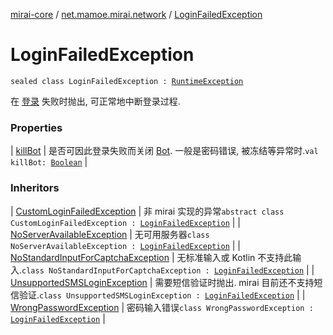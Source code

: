 [mirai-core](../../index.md) / [net.mamoe.mirai.network](../index.md) / [LoginFailedException](./index.md)

# LoginFailedException

`sealed class LoginFailedException : `[`RuntimeException`](https://kotlinlang.org/api/latest/jvm/stdlib/kotlin/-runtime-exception/index.html)

在 [登录](../../net.mamoe.mirai/-bot/login.md) 失败时抛出, 可正常地中断登录过程.

### Properties

| [killBot](kill-bot.md) | 是否可因此登录失败而关闭 [Bot](../../net.mamoe.mirai/-bot/index.md). 一般是密码错误, 被冻结等异常时.`val killBot: `[`Boolean`](https://kotlinlang.org/api/latest/jvm/stdlib/kotlin/-boolean/index.html) |

### Inheritors

| [CustomLoginFailedException](../-custom-login-failed-exception/index.md) | 非 mirai 实现的异常`abstract class CustomLoginFailedException : `[`LoginFailedException`](./index.md) |
| [NoServerAvailableException](../-no-server-available-exception/index.md) | 无可用服务器`class NoServerAvailableException : `[`LoginFailedException`](./index.md) |
| [NoStandardInputForCaptchaException](../-no-standard-input-for-captcha-exception/index.md) | 无标准输入或 Kotlin 不支持此输入.`class NoStandardInputForCaptchaException : `[`LoginFailedException`](./index.md) |
| [UnsupportedSMSLoginException](../-unsupported-s-m-s-login-exception/index.md) | 需要短信验证时抛出. mirai 目前还不支持短信验证.`class UnsupportedSMSLoginException : `[`LoginFailedException`](./index.md) |
| [WrongPasswordException](../-wrong-password-exception/index.md) | 密码输入错误`class WrongPasswordException : `[`LoginFailedException`](./index.md) |

